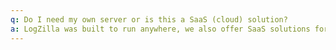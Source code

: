 ```yaml
---
q: Do I need my own server or is this a SaaS (cloud) solution?
a: LogZilla was built to run anywhere, we also offer SaaS solutions for customers who prefer that we manage their servers for them. Please [contact us](/contact.html) for assistance.
---
```

